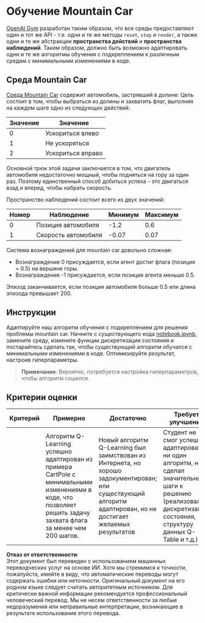 # Обучение Mountain Car

[OpenAI Gym](http://gym.openai.com) разработан таким образом, что все среды предоставляют один и тот же API - т.е. одни и те же методы `reset`, `step` и `render`, а также одни и те же абстракции **пространства действий** и **пространства наблюдений**. Таким образом, должно быть возможно адаптировать одни и те же алгоритмы обучения с подкреплением к различным средам с минимальными изменениями в коде.

## Среда Mountain Car

[Среда Mountain Car](https://gym.openai.com/envs/MountainCar-v0/) содержит автомобиль, застрявший в долине:
Цель состоит в том, чтобы выбраться из долины и захватить флаг, выполняя на каждом шаге одно из следующих действий:

| Значение | Значение |
|---|---|
| 0 | Ускориться влево |
| 1 | Не ускоряться |
| 2 | Ускориться вправо |

Основной трюк этой задачи заключается в том, что двигатель автомобиля недостаточно мощный, чтобы подняться на гору за один раз. Поэтому единственный способ добиться успеха - это двигаться взад и вперед, чтобы набрать скорость.

Пространство наблюдений состоит всего из двух значений:

| Номер | Наблюдение  | Минимум | Максимум |
|-----|--------------|-----|-----|
|  0  | Позиция автомобиля | -1.2| 0.6 |
|  1  | Скорость автомобиля | -0.07 | 0.07 |

Система вознаграждений для mountain car довольно сложная:

 * Вознаграждение 0 присуждается, если агент достиг флага (позиция = 0.5) на вершине горы.
 * Вознаграждение -1 присуждается, если позиция агента меньше 0.5.

Эпизод заканчивается, если позиция автомобиля больше 0.5 или длина эпизода превышает 200.
## Инструкции

Адаптируйте наш алгоритм обучения с подкреплением для решения проблемы mountain car. Начните с существующего кода [notebook.ipynb](../../../../8-Reinforcement/2-Gym/notebook.ipynb), замените среду, измените функции дискретизации состояния и постарайтесь сделать так, чтобы существующий алгоритм обучался с минимальными изменениями в коде. Оптимизируйте результат, настроив гиперпараметры.

> **Примечание**: Вероятно, потребуется настройка гиперпараметров, чтобы алгоритм сошелся.
## Критерии оценки

| Критерий | Примерно | Достаточно | Требует улучшения |
| -------- | --------- | -------- | ----------------- |
|          | Алгоритм Q-Learning успешно адаптирован из примера CartPole с минимальными изменениями в коде, что позволяет решить задачу захвата флага за менее чем 200 шагов. | Новый алгоритм Q-Learning был заимствован из Интернета, но хорошо задокументирован; или существующий алгоритм адаптирован, но не достигает желаемых результатов | Студент не смог успешно адаптировать ни один алгоритм, но сделал значительные шаги к решению (реализовал дискретизацию состояния, структуру данных Q-Table и т.д.) |

**Отказ от ответственности**:  
Этот документ был переведен с использованием машинных переводческих услуг на основе ИИ. Хотя мы стремимся к точности, пожалуйста, имейте в виду, что автоматические переводы могут содержать ошибки или неточности. Оригинальный документ на его родном языке следует считать авторитетным источником. Для критически важной информации рекомендуется профессиональный человеческий перевод. Мы не несем ответственности за любые недоразумения или неправильные интерпретации, возникающие в результате использования этого перевода.